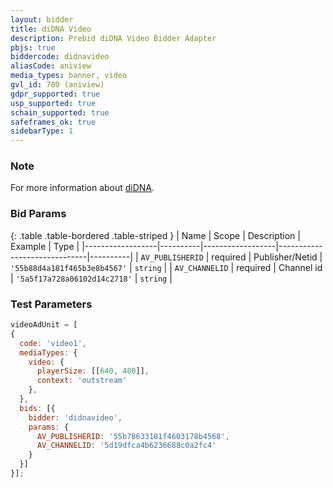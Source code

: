 ```yaml
---
layout: bidder
title: diDNA Video
description: Prebid diDNA Video Bidder Adapter
pbjs: true
biddercode: didnavideo
aliasCode: aniview
media_types: banner, video
gvl_id: 780 (aniview)
gdpr_supported: true
usp_supported: true
schain_supported: true
safeframes_ok: true
sidebarType: 1
---
```


### Note

For more information about [diDNA](http://didna.io/).

### Bid Params

{: .table .table-bordered .table-striped }
| Name             | Scope    | Description      | Example                      | Type     |
|------------------|----------|------------------|------------------------------|----------|
| `AV_PUBLISHERID` | required | Publisher/Netid  | `'55b88d4a181f465b3e8b4567'` | `string` |
| `AV_CHANNELID`   | required | Channel id       | `'5a5f17a728a06102d14c2718'` | `string` |

### Test Parameters

```javascript
videoAdUnit = [
{
  code: 'video1',
  mediaTypes: {
    video: {
      playerSize: [[640, 480]],
      context: 'outstream'
    },
  },
  bids: [{
    bidder: 'didnavideo',
    params: {
      AV_PUBLISHERID: '55b78633181f4603178b4568',
      AV_CHANNELID: '5d19dfca4b6236688c0a2fc4'
    }
  }]
}];
```
